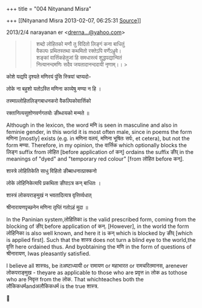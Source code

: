 +++
title = "004 Nityanand Misra"

+++
[[Nityanand Misra	2013-02-07, 06:25:31 [Source](https://groups.google.com/g/bvparishat/c/Jjx5NJJLoHY)]]



  

2013/2/4 narayanan er \<[drerna...@yahoo.com]()\>

  

> 
> > 
> > 
> > शब्दो लोहितको मणौ तु विदितो लिङ्गं कना बाधितुं  
> वैकल्पः प्रथितस्तथा कथमितो रक्तेऽपि वर्णेऽध्रुवे।  
> शङ्कां वार्त्तिकहेतुजां हि समधास्त्वं शुद्धपद्यान्वितं  
> नित्यानन्दमणिः सदैव जयतादानन्ददायी नृणाम्।। >
> 
> > 
> > 





कोशे यद्यपि दृश्यते मणिरयं पुंसि स्त्रियां चाप्यदो-

लोके ना बहुशो यतोऽस्ति मणिना काव्येषु मण्या न हि ।

तस्माल्लोहितलिङ्गबाधनकरो वैकल्पिकोवार्त्तिको

रक्तानित्यसुशोणवर्णगतयोः ङीब्धायको मन्मते ॥

Although in the lexicon, the word मणि is seen in masculine and also in feminie gender, in this world it is most often male, since in poems the form मणिना \[mostly\] exists (e.g. in मणिना वलयं, मणिना भूषितः सर्पः, et cetera), but not the form मण्या. Therefore, in my opinion, the वार्त्तिक which optionally blocks the लिङ्ग suffix from लोहित \[before application of कन्\] ordains the suffix ङीप् in the meanings of "dyed" and "temporary red colour" \[from लोहित before कन्\].



शास्त्रे लोहितिकेति साधु विहितो ङीब्बाधनात्प्राक्कनो

लोके लोहिनिकेत्यपि प्रकथिता ङीपाऽत्र कन् बाधितः ।

शास्त्रं लोकपराङ्मुखं न भवतादित्यत्र वृत्तिर्व्यधात्

श्रीनारायणपृच्छनेन मणिना तृप्तिं गतोऽहं मुदा ॥

In the Paninian system,लोहितिका is the valid prescribed form, coming from the blocking of ङीप् before application of कन्. \[However\], in the world the form लोहिनिका is also well known, and here it is कन् which is blocked by ङीप् \[which is applied first\]. Such that the शास्त्र does not turn a blind eye to the world,the वृत्ति here ordained thus. And byobtaining the मणि in the form of questions of श्रीनारायण, Iwas pleasantly satisfied.



I believe all शास्त्रs, be itअष्टाध्यायी or रामायण or महाभारत or रामचरितमानस, arenever लोकपराङ्मुख - theyare as applicable to those who are प्रवृत्त in लोक as tothose who are निवृत्त from the लोक. That whichteaches both the लौकिकधर्मandअलौकिकधर्म is the true शास्त्र.  



